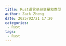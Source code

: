 ```yaml
---
title: Rust语言圣经变量和类型
author: Zack Zheng
date: 2025/02/21 17:20
categories:
 - Rust
tags:
 - Rust
---
```



<simple-img src="https://gitee.com/zackzhengxy/picGallery/raw/main/imgs/Rust语言圣经变量和类型.png"></simple-img> 
